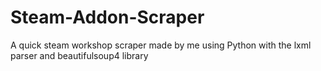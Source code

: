 # Steam-Addon-Scraper
A quick steam workshop scraper made by me using Python with the lxml parser and beautifulsoup4 library
